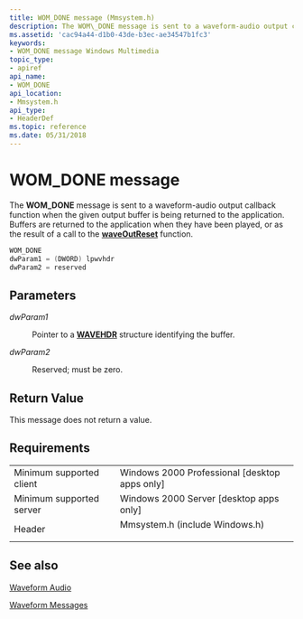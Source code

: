 ```yaml
---
title: WOM_DONE message (Mmsystem.h)
description: The WOM\_DONE message is sent to a waveform-audio output callback function when the given output buffer is being returned to the application.
ms.assetid: 'cac94a44-d1b0-43de-b3ec-ae34547b1fc3'
keywords:
- WOM_DONE message Windows Multimedia
topic_type:
- apiref
api_name:
- WOM_DONE
api_location:
- Mmsystem.h
api_type:
- HeaderDef
ms.topic: reference
ms.date: 05/31/2018
---
```


# WOM\_DONE message

The **WOM\_DONE** message is sent to a waveform-audio output callback function when the given output buffer is being returned to the application. Buffers are returned to the application when they have been played, or as the result of a call to the [**waveOutReset**](/windows/win32/api/mmeapi/nf-mmeapi-waveoutreset) function.


```C++
WOM_DONE 
dwParam1 = (DWORD) lpwvhdr 
dwParam2 = reserved 
```



## Parameters

<dl> <dt>

<span id="dwParam1"></span><span id="dwparam1"></span><span id="DWPARAM1"></span>*dwParam1*
</dt> <dd>

Pointer to a [**WAVEHDR**](/windows/win32/api/mmeapi/ns-mmeapi-wavehdr) structure identifying the buffer.

</dd> <dt>

<span id="dwParam2"></span><span id="dwparam2"></span><span id="DWPARAM2"></span>*dwParam2*
</dt> <dd>

Reserved; must be zero.

</dd> </dl>

## Return Value

This message does not return a value.

## Requirements



|                                     |                                                                                                           |
|-------------------------------------|-----------------------------------------------------------------------------------------------------------|
| Minimum supported client<br/> | Windows 2000 Professional \[desktop apps only\]<br/>                                                |
| Minimum supported server<br/> | Windows 2000 Server \[desktop apps only\]<br/>                                                      |
| Header<br/>                   | <dl> <dt>Mmsystem.h (include Windows.h)</dt> </dl> |



## See also

<dl> <dt>

[Waveform Audio](waveform-audio.md)
</dt> <dt>

[Waveform Messages](waveform-messages.md)
</dt> </dl>

 

